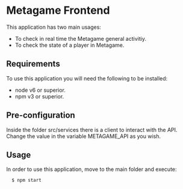 # Metagame Frontend

This application has two main usages:
 - To check in real time the Metagame general activitiy.
 - To check the state of a player in Metagame.

## Requirements
To use this application you will need the following to be installed:

 - node v6 or superior.
 - npm v3 or superior.

## Pre-configuration
 Inside the folder src/services there is a client to interact with the API. Change the value in
 the variable METAGAME_API as you wish.


## Usage

In order to use this application, move to the main folder and execute:

```
  $ npm start

```
